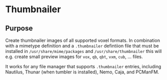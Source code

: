 # Thumbnailer

## Purpose

Create thumbnailer images of all supported voxel formats. In combination with a mimetype definition and a `.thumbnailer` defintiion file
that must be installed in `/usr/share/mime/packages` and `/usr/share/thumbnailer` this will e.g. create small preview images for
`vox`, `qb`, `qbt`, `vxm`, `cub`, ... files.

It works for any file manager that supports `.thumbnailer` entries, including Nautilus, Thunar (when tumbler is installed), Nemo, Caja,
and PCManFM.
